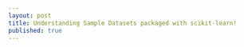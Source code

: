 ```yaml
---
layout: post
title: Understanding Sample Datasets packaged with scikit-learn!
published: true
---
```

